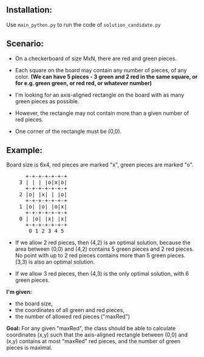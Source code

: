 Installation: 
---------
Use `main_python.py` to run the code of `solution_candidate.py`

Scenario: 
---------

- On a checkerboard of size MxN, there are red and green pieces.

- Each square on the board may contain any number of pieces, of any color. **(We can have 5 pieces - 3 green and 2 red in the same square, or  for e.g. green green, or red red, or whatever number)**

- I'm looking for an axis-aligned rectangle on the board with as many green pieces as possible.

- However, the rectangle may not contain more than a given number of red pieces.

- One corner of the rectangle must be (0,0).

Example:
--------

Board size is 6x4, red pieces are marked "x", green pieces are marked "o".

<pre>
      +-+-+-+-+-+-+
    3 | | | |o|x|o|
      +-+-+-+-+-+-+
    2 |o| |x| | |o|
      +-+-+-+-+-+-+
    1 |o| |o| |o|x|
      +-+-+-+-+-+-+
    0 | |o| |x| |x|
      +-+-+-+-+-+-+
       0 1 2 3 4 5
</pre>

- If we allow 2 red pieces, then (4,2) is an optimal solution, because the area between (0,0) and (4,2) contains 5 green pieces and 2 red pieces.
 No point with up to 2 red pieces contains more than 5 green pieces. (3,3) is also an optimal solution.

- If we allow 3 red pieces, then (4,3) is the only optimal solution, with 6 green pieces.

**I'm given:**

- the board size, 
- the coordinates of all green and red pieces, 
- the number of allowed red pieces ("maxRed")

**Goal:**
For any given "maxRed", the class should be able to calculate coordinates (x,y) such that the axis-aligned rectangle between (0,0) and (x,y) contains at most "maxRed" red pieces, and the number of green pieces is maximal.
